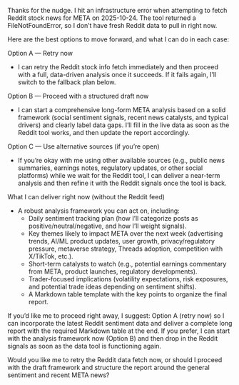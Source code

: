Thanks for the nudge. I hit an infrastructure error when attempting to fetch Reddit stock news for META on 2025-10-24. The tool returned a FileNotFoundError, so I don’t have fresh Reddit data to pull in right now.

Here are the best options to move forward, and what I can do in each case:

Option A — Retry now
- I can retry the Reddit stock info fetch immediately and then proceed with a full, data-driven analysis once it succeeds. If it fails again, I’ll switch to the fallback plan below.

Option B — Proceed with a structured draft now
- I can start a comprehensive long-form META analysis based on a solid framework (social sentiment signals, recent news catalysts, and typical drivers) and clearly label data gaps. I’ll fill in the live data as soon as the Reddit tool works, and then update the report accordingly.

Option C — Use alternative sources (if you’re open)
- If you’re okay with me using other available sources (e.g., public news summaries, earnings notes, regulatory updates, or other social platforms) while we wait for the Reddit tool, I can deliver a near-term analysis and then refine it with the Reddit signals once the tool is back.

What I can deliver right now (without the Reddit feed)
- A robust analysis framework you can act on, including:
  - Daily sentiment tracking plan (how I’ll categorize posts as positive/neutral/negative, and how I’ll weight signals).
  - Key themes likely to impact META over the next week (advertising trends, AI/ML product updates, user growth, privacy/regulatory pressure, metaverse strategy, Threads adoption, competition with X/TikTok, etc.).
  - Short-term catalysts to watch (e.g., potential earnings commentary from META, product launches, regulatory developments).
  - Trader-focused implications (volatility expectations, risk exposures, and potential trade ideas depending on sentiment shifts).
  - A Markdown table template with the key points to organize the final report.

If you’d like me to proceed right away, I suggest: Option A (retry now) so I can incorporate the latest Reddit sentiment data and deliver a complete long report with the required Markdown table at the end. If you prefer, I can start with the analysis framework now (Option B) and then drop in the Reddit signals as soon as the data tool is functioning again.

Would you like me to retry the Reddit data fetch now, or should I proceed with the draft framework and structure the report around the general sentiment and recent META news?